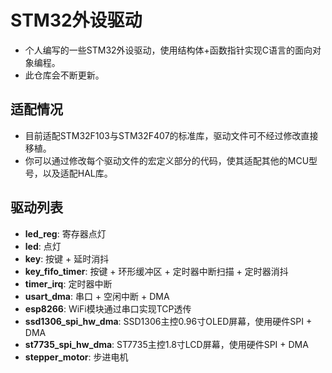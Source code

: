 # STM32外设驱动

- 个人编写的一些STM32外设驱动，使用结构体+函数指针实现C语言的面向对象编程。
- 此仓库会不断更新。

## 适配情况

- 目前适配STM32F103与STM32F407的标准库，驱动文件可不经过修改直接移植。
- 你可以通过修改每个驱动文件的宏定义部分的代码，使其适配其他的MCU型号，以及适配HAL库。

## 驱动列表

- **led_reg**: 寄存器点灯
- **led**: 点灯
- **key**: 按键 + 延时消抖
- **key_fifo_timer**: 按键 + 环形缓冲区 + 定时器中断扫描 + 定时器消抖
- **timer_irq**: 定时器中断
- **usart_dma**: 串口 + 空闲中断 + DMA
- **esp8266**: WiFi模块通过串口实现TCP透传
- **ssd1306_spi_hw_dma**: SSD1306主控0.96寸OLED屏幕，使用硬件SPI + DMA
- **st7735_spi_hw_dma**: ST7735主控1.8寸LCD屏幕，使用硬件SPI + DMA
- **stepper_motor**: 步进电机
